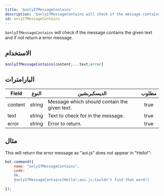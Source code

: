 ```yaml
---
title: '$onlyIfMessageContains'
description: '$onlyIfMessageContains will check if the message contains the given text and if not return a error message.'
id: onlyIfMessageContains
---
```


`$onlyIfMessageContains` will check if the message contains the given text and if not return a error message.

## الاستخدام

```php
$onlyIfMessageContains[content;...text;error]
```

## البارامترات

| Field   | النوع  | الديسكبربشين                                 | مطلوب |
| ------- | ------ | -------------------------------------------- |:-----:|
| content | string | Message which should contain the given text. | true  |
| text    | string | Text to check for in the message.            | true  |
| error   | string | Error to return.                             | true  |

## مثال

This will return the error message as "aoi.js" does not appear in "Hello!":

```javascript
bot.command({
    name: "onlyIfMessageContains",
    code: `
    Ok.
    $onlyIfMessageContains[Hello!;aoi.js;Couldn't find that word!]
    `
});
```